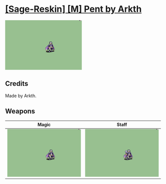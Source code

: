 # [\[Sage-Reskin\] \[M\] Pent by Arkth](./)
 

<img src="./6.%20Magic/Magic_000.png" alt="[Sage-Reskin] [M] Pent by Arkth standing" />

## Credits

Made by Arkth.

## Weapons
 

|Magic |Staff |
|  :---: | :---: |
| <img alt="Magic animation" src="./6.%20Magic/Magic.gif" /> | <img alt="Staff animation" src="./7.%20Staff/Staff.gif" /> |
